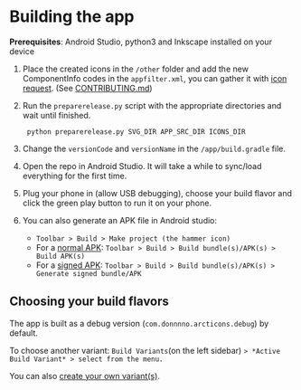 # Building the app

**Prerequisites**: Android Studio, python3 and Inkscape installed on your device

1. Place the created icons in the `/other` folder and add the new ComponentInfo codes in the `appfilter.xml`, you can gather it with [icon request](https://github.com/Kaiserdragon2/IconRequest/releases/). (See [CONTRIBUTING.md](CONTRIBUTING.md))
2. Run the `preparerelease.py` script with the appropriate directories and wait until finished.

        python preparerelease.py SVG_DIR APP_SRC_DIR ICONS_DIR

3. Change the `versionCode` and `versionName` in the `/app/build.gradle` file.
4. Open the repo in Android Studio. It will take a while to sync/load everything for the first time.
5. Plug your phone in (allow USB debugging), choose your build flavor and click the green play button to run it on your phone.
6. You can also generate an APK file in Android studio:
    - `Toolbar > Build > Make project (the hammer icon)`
    - For a [normal APK](https://developer.android.com/studio/run/): `Toolbar > Build > Build bundle(s)/APK(s) > Build APK(s)`
    - For a [signed APK](https://developer.android.com/studio/publish/app-signing): `Toolbar > Build > Build bundle(s)/APK(s) > Generate signed bundle/APK`

## Choosing your build flavors

The app is built as a debug version (`com.donnnno.arcticons.debug`) by default. 

To choose another variant: `Build Variants`(on the left sidebar) `> *Active Build Variant* > select from the menu.`

You can also [create your own variant(s)](guides/Create_Variants_Guide.md).
